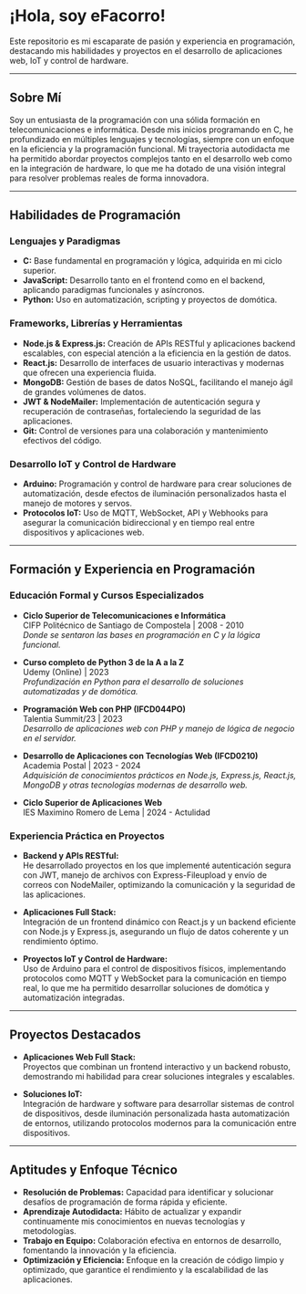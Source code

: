 # ¡Hola, soy eFacorro!

Este repositorio es mi escaparate de pasión y experiencia en programación, destacando mis habilidades y proyectos en el desarrollo de aplicaciones web, IoT y control de hardware.

---

## Sobre Mí

Soy un entusiasta de la programación con una sólida formación en telecomunicaciones e informática. Desde mis inicios programando en C, he profundizado en múltiples lenguajes y tecnologías, siempre con un enfoque en la eficiencia y la programación funcional. Mi trayectoria autodidacta me ha permitido abordar proyectos complejos tanto en el desarrollo web como en la integración de hardware, lo que me ha dotado de una visión integral para resolver problemas reales de forma innovadora.

---

## Habilidades de Programación

### Lenguajes y Paradigmas
- **C:** Base fundamental en programación y lógica, adquirida en mi ciclo superior.
- **JavaScript:** Desarrollo tanto en el frontend como en el backend, aplicando paradigmas funcionales y asíncronos.
- **Python:** Uso en automatización, scripting y proyectos de domótica.

### Frameworks, Librerías y Herramientas
- **Node.js & Express.js:** Creación de APIs RESTful y aplicaciones backend escalables, con especial atención a la eficiencia en la gestión de datos.
- **React.js:** Desarrollo de interfaces de usuario interactivas y modernas que ofrecen una experiencia fluida.
- **MongoDB:** Gestión de bases de datos NoSQL, facilitando el manejo ágil de grandes volúmenes de datos.
- **JWT & NodeMailer:** Implementación de autenticación segura y recuperación de contraseñas, fortaleciendo la seguridad de las aplicaciones.
- **Git:** Control de versiones para una colaboración y mantenimiento efectivos del código.

### Desarrollo IoT y Control de Hardware
- **Arduino:** Programación y control de hardware para crear soluciones de automatización, desde efectos de iluminación personalizados hasta el manejo de motores y servos.
- **Protocolos IoT:** Uso de MQTT, WebSocket, API y Webhooks para asegurar la comunicación bidireccional y en tiempo real entre dispositivos y aplicaciones web.

---

## Formación y Experiencia en Programación

### Educación Formal y Cursos Especializados
- **Ciclo Superior de Telecomunicaciones e Informática**  
  CIFP Politécnico de Santiago de Compostela | 2008 - 2010  
  _Donde se sentaron las bases en programación en C y la lógica funcional._
  
- **Curso completo de Python 3 de la A a la Z**  
  Udemy (Online) | 2023  
  _Profundización en Python para el desarrollo de soluciones automatizadas y de domótica._
  
- **Programación Web con PHP (IFCD044PO)**  
  Talentia Summit/23 | 2023  
  _Desarrollo de aplicaciones web con PHP y manejo de lógica de negocio en el servidor._
  
- **Desarrollo de Aplicaciones con Tecnologías Web (IFCD0210)**  
  Academia Postal | 2023 - 2024  
  _Adquisición de conocimientos prácticos en Node.js, Express.js, React.js, MongoDB y otras tecnologías modernas de desarrollo web._
  
- **Ciclo Superior de Aplicaciones Web**  
  IES Maximino Romero de Lema | 2024 - Actulidad

### Experiencia Práctica en Proyectos
- **Backend y APIs RESTful:**  
  He desarrollado proyectos en los que implementé autenticación segura con JWT, manejo de archivos con Express-Fileupload y envío de correos con NodeMailer, optimizando la comunicación y la seguridad de las aplicaciones.
  
- **Aplicaciones Full Stack:**  
  Integración de un frontend dinámico con React.js y un backend eficiente con Node.js y Express.js, asegurando un flujo de datos coherente y un rendimiento óptimo.
  
- **Proyectos IoT y Control de Hardware:**  
  Uso de Arduino para el control de dispositivos físicos, implementando protocolos como MQTT y WebSocket para la comunicación en tiempo real, lo que me ha permitido desarrollar soluciones de domótica y automatización integradas.

---

## Proyectos Destacados

- **Aplicaciones Web Full Stack:**  
  Proyectos que combinan un frontend interactivo y un backend robusto, demostrando mi habilidad para crear soluciones integrales y escalables.
  
- **Soluciones IoT:**  
  Integración de hardware y software para desarrollar sistemas de control de dispositivos, desde iluminación personalizada hasta automatización de entornos, utilizando protocolos modernos para la comunicación entre dispositivos.

---

## Aptitudes y Enfoque Técnico

- **Resolución de Problemas:** Capacidad para identificar y solucionar desafíos de programación de forma rápida y eficiente.
- **Aprendizaje Autodidacta:** Hábito de actualizar y expandir continuamente mis conocimientos en nuevas tecnologías y metodologías.
- **Trabajo en Equipo:** Colaboración efectiva en entornos de desarrollo, fomentando la innovación y la eficiencia.
- **Optimización y Eficiencia:** Enfoque en la creación de código limpio y optimizado, que garantice el rendimiento y la escalabilidad de las aplicaciones.
